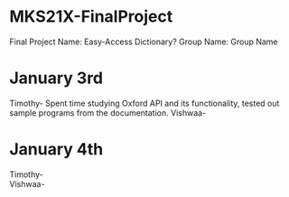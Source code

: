 # MKS21X-FinalProject
Final Project Name: Easy-Access Dictionary? 
Group Name: Group Name

# January 3rd
Timothy- Spent time studying Oxford API and its functionality, tested out sample programs from the documentation.
Vishwaa- 
# January 4th
Timothy- <br />
Vishwaa-
